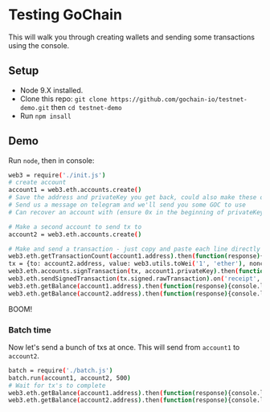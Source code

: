 # Testing GoChain

This will walk you through creating wallets and sending some transactions using the console.

## Setup

* Node 9.X installed.
* Clone this repo: `git clone https://github.com/gochain-io/testnet-demo.git` then `cd testnet-demo`
* Run `npm insall`

## Demo

Run `node`, then in console:

```sh
web3 = require('./init.js')
# create account
account1 = web3.eth.accounts.create()
# Save the address and privateKey you get back, could also make these on myetherwallet or other tools
# Send us a message on telegram and we'll send you some GOC to use
# Can recover an account with (ensure 0x in the beginning of privateKey): `account = web3.eth.accounts.privateKeyToAccount(privateKey)`

# Make a second account to send tx to
account2 = web3.eth.accounts.create()

# Make and send a transaction - just copy and paste each line directly
web3.eth.getTransactionCount(account1.address).then(function(response){console.log(response); account1.nonce = response;})
tx = {to: account2.address, value: web3.utils.toWei('1', 'ether'), nonce: account1.nonce, gas: '2000000'}
web3.eth.accounts.signTransaction(tx, account1.privateKey).then(function(response){ console.log(response); tx.signed = response; })
web3.eth.sendSignedTransaction(tx.signed.rawTransaction).on('receipt', console.log).then(function(response){ console.log(response) }).catch(console.log)
web3.eth.getBalance(account1.address).then(function(response){console.log(web3.utils.fromWei(response, 'ether'))})
web3.eth.getBalance(account2.address).then(function(response){console.log(web3.utils.fromWei(response, 'ether'))})
```

BOOM!

### Batch time

Now let's send a bunch of txs at once. This will send from `account1` to `account2`.

```sh
batch = require('./batch.js')
batch.run(account1, account2, 500)
# Wait for tx's to complete
web3.eth.getBalance(account1.address).then(function(response){console.log(web3.utils.fromWei(response, 'ether'))})
web3.eth.getBalance(account2.address).then(function(response){console.log(web3.utils.fromWei(response, 'ether'))})
```
